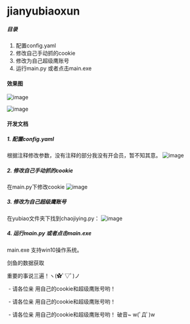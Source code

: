 # jianyubiaoxun
##### 目录
1. 配置config.yaml
2. 修改自己手动抓的cookie
3. 修改为自己超级鹰账号
4. 运行main.py 或者点击main.exe
#### 效果图
![image](https://user-images.githubusercontent.com/58562109/156140916-a1c1085b-7d2f-4b5c-922b-a5a5c5119e3a.png)

![image](https://user-images.githubusercontent.com/58562109/156141064-39374059-c6b2-47c0-a2a8-c9ee99ecfed9.png)



#### 开发文档

##### 1. 配置config.yaml

根据注释修改参数，没有注释的部分我没有开会员，暂不知其意。
![image](https://user-images.githubusercontent.com/58562109/156140632-f3ea5824-ec93-4685-9576-826c559a483c.png)

##### 2. 修改自己手动抓的cookie
在main.py下修改cookie
![image](https://user-images.githubusercontent.com/58562109/156142113-99448330-7306-4848-a206-83ebdeb055c3.png)

##### 3. 修改为自己超级鹰账号
在yubiao文件夹下找到chaojiying.py：
![image](https://user-images.githubusercontent.com/58562109/156142973-dcf38e92-0992-4838-88fc-ccd229561c6e.png)

##### 4. 运行main.py 或者点击main.exe
main.exe 支持win10操作系统。

剑鱼的数据获取

重要的事说三遍！ヽ(✿ﾟ▽ﾟ)ノ

​	- 请各位亲 用自己的cookie和超级鹰账号哟！

​	- 请各位亲 用自己的cookie和超级鹰账号哟！

​	- 请各位亲 用自己的cookie和超级鹰账号哟！
破音~ w(ﾟДﾟ)w  
